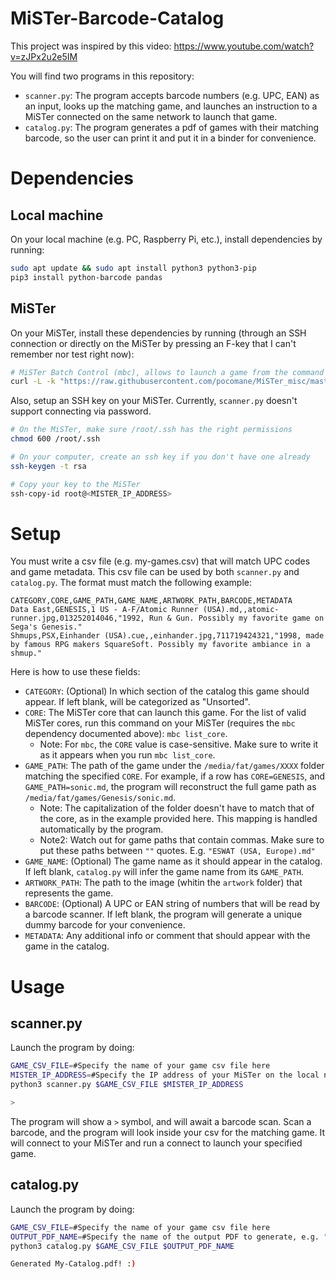 # MiSTer-Barcode-Catalog

This project was inspired by this video: https://www.youtube.com/watch?v=zJPx2u2e5IM

You will find two programs in this repository:
- `scanner.py`: The program accepts barcode numbers (e.g. UPC, EAN) as an input, looks up the matching game, and launches an instruction to a MiSTer connected on the same network to launch that game.
- `catalog.py`: The program generates a pdf of games with their matching barcode, so the user can print it and put it in a binder for convenience.

# Dependencies

## Local machine
On your local machine (e.g. PC, Raspberry Pi, etc.), install dependencies by running:

```bash
sudo apt update && sudo apt install python3 python3-pip
pip3 install python-barcode pandas
```

## MiSTer
On your MiSTer, install these dependencies by running (through an SSH connection or directly on the MiSTer by pressing an F-key that I can't remember nor test right now):
```bash
# MiSTer Batch Control (mbc), allows to launch a game from the command line interface
curl -L -k "https://raw.githubusercontent.com/pocomane/MiSTer_misc/master/MiSTer_misc.sh" | bash -s update
```

Also, setup an SSH key on your MiSTer. Currently, `scanner.py` doesn't support connecting via password.
```bash
# On the MiSTer, make sure /root/.ssh has the right permissions
chmod 600 /root/.ssh

# On your computer, create an ssh key if you don't have one already
ssh-keygen -t rsa

# Copy your key to the MiSTer
ssh-copy-id root@<MISTER_IP_ADDRESS>
```

# Setup

You must write a csv file (e.g. my-games.csv) that will match UPC codes and game metadata. This csv file can be used by both `scanner.py` and `catalog.py`.
The format must match the following example:

```csv
CATEGORY,CORE,GAME_PATH,GAME_NAME,ARTWORK_PATH,BARCODE,METADATA
Data East,GENESIS,1 US - A-F/Atomic Runner (USA).md,,atomic-runner.jpg,013252014046,"1992, Run & Gun. Possibly my favorite game on Sega's Genesis."
Shmups,PSX,Einhander (USA).cue,,einhander.jpg,711719424321,"1998, made by famous RPG makers SquareSoft. Possibly my favorite ambiance in a shmup."
```

Here is how to use these fields:
- `CATEGORY`: (Optional) In which section of the catalog this game should appear. If left blank, will be categorized as "Unsorted".
- `CORE`: The MiSTer core that can launch this game. For the list of valid MiSTer cores, run this command on your MiSTer (requires the `mbc` dependency documented above): `mbc list_core`.
  - Note: For `mbc`, the `CORE` value is case-sensitive. Make sure to write it as it appears when you run `mbc list_core`.
- `GAME_PATH`: The path of the game under the `/media/fat/games/XXXX` folder matching the specified `CORE`. For example, if a row has `CORE=GENESIS`, and `GAME_PATH=sonic.md`, the program will reconstruct the full game path as `/media/fat/games/Genesis/sonic.md`.
  - Note: The capitalization of the folder doesn't have to match that of the core, as in the example provided here. This mapping is handled automatically by the program.
  - Note2: Watch out for game paths that contain commas. Make sure to put these paths between `""` quotes. E.g. `"ESWAT (USA, Europe).md"`
 - `GAME_NAME`: (Optional) The game name as it should appear in the catalog. If left blank, `catalog.py` will infer the game name from its `GAME_PATH`.
 - `ARTWORK_PATH`: The path to the image (whitin the `artwork` folder) that represents the game.
 - `BARCODE`: (Optional) A UPC or EAN string of numbers that will be read by a barcode scanner. If left blank, the program will generate a unique dummy barcode for your convenience.
 - `METADATA`: Any additional info or comment that should appear with the game in the catalog.
 
# Usage

## scanner.py
Launch the program by doing:
```bash
GAME_CSV_FILE=#Specify the name of your game csv file here
MISTER_IP_ADDRESS=#Specify the IP address of your MiSTer on the local network
python3 scanner.py $GAME_CSV_FILE $MISTER_IP_ADDRESS

>
```

The program will show a `>` symbol, and will await a barcode scan. Scan a barcode, and the program will look inside your csv for the matching game. It will connect to your MiSTer and run a connect to launch your specified game.

## catalog.py
Launch the program by doing:
```bash
GAME_CSV_FILE=#Specify the name of your game csv file here
OUTPUT_PDF_NAME=#Specify the name of the output PDF to generate, e.g. "My-Catalog.pfg"
python3 catalog.py $GAME_CSV_FILE $OUTPUT_PDF_NAME

Generated My-Catalog.pdf! :)
```
